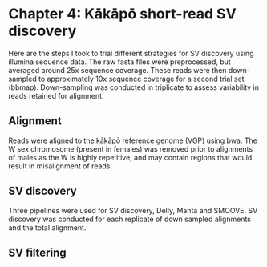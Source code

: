 # Chapter 4: Kākāpō short-read SV discovery
Here are the steps I took to trial different strategies for SV discovery using illumina sequence data. The raw fasta files were preprocessed, but averaged around 25x sequence coverage. These reads were then down-sampled to approximately 10x sequence coverage for a second trial set (bbmap). Down-sampling was conducted in triplicate to assess variability in reads retained for alignment. 

## Alignment
Reads were aligned to the kākāpō reference genome (VGP) using bwa. The W sex chromosome (present in females) was removed prior to alignments of males as the W is highly repetitive, and may contain regions that would result in misalignment of reads. 

## SV discovery
Three pipelines were used for SV discovery, Delly, Manta and SMOOVE. SV discovery was conducted for each replicate of down sampled alignments and the total alignment.

## SV filtering
